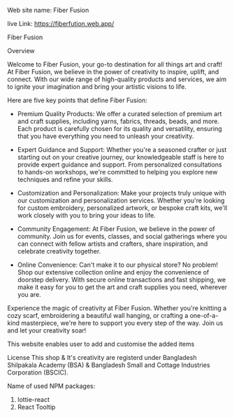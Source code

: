 Web site name: Fiber Fusion

live Link: https://fiberfution.web.app/

Fiber Fusion

Overview

Welcome to Fiber Fusion, your go-to destination for all things art and craft! At Fiber Fusion, we believe in the power of creativity to inspire, uplift, and connect. With our wide range of high-quality products and services, we aim to ignite your imagination and bring your artistic visions to life.

Here are five key points that define Fiber Fusion:

*   Premium Quality Products: We offer a curated selection of premium art and craft supplies, including yarns, fabrics, threads, beads, and more. Each product is carefully chosen for its quality and versatility, ensuring that you have everything you need to unleash your creativity.

*   Expert Guidance and Support: Whether you're a seasoned crafter or just starting out on your creative journey, our knowledgeable staff is here to provide expert guidance and support. From personalized consultations to hands-on workshops, we're committed to helping you explore new techniques and refine your skills.

*   Customization and Personalization: Make your projects truly unique with our customization and personalization services. Whether you're looking for custom embroidery, personalized artwork, or bespoke craft kits, we'll work closely with you to bring your ideas to life.

*   Community Engagement: At Fiber Fusion, we believe in the power of community. Join us for events, classes, and social gatherings where you can connect with fellow artists and crafters, share inspiration, and celebrate creativity together.

*   Online Convenience: Can't make it to our physical store? No problem! Shop our extensive collection online and enjoy the convenience of doorstep delivery. With secure online transactions and fast shipping, we make it easy for you to get the art and craft supplies you need, wherever you are.

Experience the magic of creativity at Fiber Fusion. Whether you're knitting a cozy scarf, embroidering a beautiful wall hanging, or crafting a one-of-a-kind masterpiece, we're here to support you every step of the way. Join us and let your creativity soar!

This website enables user to add and customise the added items


License
This shop & It's creativity are registerd under Bangladesh Shilpakala Academy (BSA) & Bangladesh Small and Cottage Industries Corporation (BSCIC).


Name of used NPM packages:

1. lottie-react
2. React Tooltip
